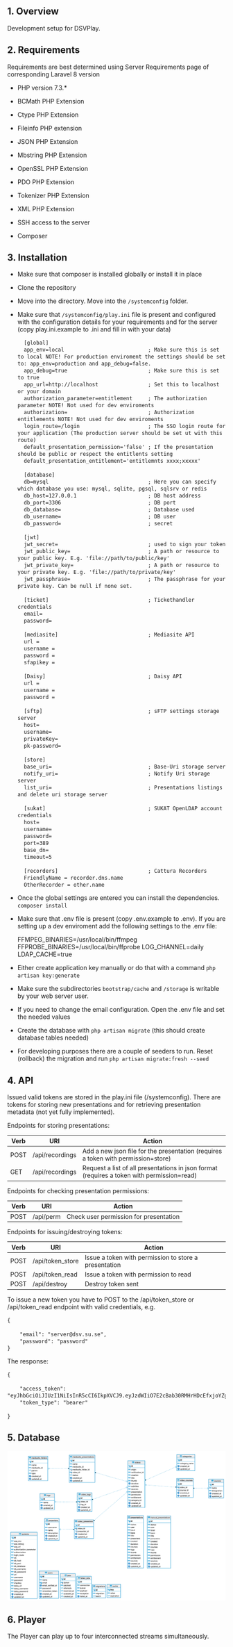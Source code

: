 ## 1. Overview
Development setup for DSVPlay.

## 2. Requirements
Requirements are best determined using Server Requirements page of corresponding Laravel 8 version

- PHP version 7.3.*

- BCMath PHP Extension

- Ctype PHP Extension

- Fileinfo PHP extension

- JSON PHP Extension

- Mbstring PHP Extension

- OpenSSL PHP Extension

- PDO PHP Extension

- Tokenizer PHP Extension

- XML PHP Extension

- SSH access to the server

- Composer

## 3. Installation

* Make sure that composer is installed globally or install it in place

* Clone the repository

* Move into the directory. Move into the `/systemconfig` folder.

* Make sure that `/systemconfig/play.ini` file is present and configured with the configuration details for your requirements and for the server (copy play.ini.example to .ini and fill in with your data)

        [global]
        app_env=local                           ; Make sure this is set to local NOTE! For production enviroment the settings should be set to: app_env=production and app_debug=false.
        app_debug=true                          ; Make sure this is set to true
        app_url=http://localhost                ; Set this to localhost or your domain
        authorization_parameter=entitlement     ; The authorization parameter NOTE! Not used for dev enviroments
        authorization=                          ; Authorization entitlements NOTE! Not used for dev enviroments
        login_route=/login                      ; The SSO login route for your application (The production server should be set ut with this route) 
        default_presentation_permission='false' ; If the presentation should be public or respect the entitlents setting
        default_presentation_entitlement='entitlemnts xxxx;xxxxx'
        
        [database]
        db=mysql                                ; Here you can specify which database you use: mysql, sqlite, pgsql, sqlsrv or redis 
        db_host=127.0.0.1                       ; DB host address
        db_port=3306                            ; DB port
        db_database=                            ; Database used     
        db_username=                            ; DB user
        db_password=                            ; secret
        
        [jwt]
        jwt_secret=                             ; used to sign your token
        jwt_public_key=                         ; A path or resource to your public key. E.g. 'file://path/to/public/key'
        jwt_private_key=                        ; A path or resource to your private key. E.g. 'file://path/to/private/key'
        jwt_passphrase=                         ; The passphrase for your private key. Can be null if none set.
        
        [ticket]                                ; Tickethandler credentials
        email=
        password=
  
        [mediasite]                             ; Mediasite API
        url =
        username =
        password =
        sfapikey =
        
        [Daisy]                                 ; Daisy API
        url =
        username =
        password =
        
        [sftp]                                  ; sFTP settings storage server
        host=
        username=
        privateKey=
        pk-password=

        [store]
        base_uri=                               ; Base-Uri storage server
        notify_uri=                             ; Notify Uri storage server
        list_uri=                               ; Presentations listings and delete uri storage server

        [sukat]                                 ; SUKAT OpenLDAP account credentials
        host=
        username=
        password=
        port=389
        base_dn=
        timeout=5

        [recorders]                             ; Cattura Recorders
        FriendlyName = recorder.dns.name
        OtherRecorder = other.name
        
* Once the global settings are entered you can install the dependencies. `composer install`

* Make sure that .env file is present (copy .env.example to .env). If you are setting up a dev enviroment add the following settings to the .env file:

    FFMPEG_BINARIES=/usr/local/bin/ffmpeg
    FFPROBE_BINARIES=/usr/local/bin/ffprobe
    LOG_CHANNEL=daily
    LDAP_CACHE=true
  

* Either create application key manually or do that with a command `php artisan key:generate`

* Make sure the subdirectories `bootstrap/cache` and `/storage` is writable by your web server user.

* If you need to change the email configuration. Open the .env file and set the needed values

* Create the database with `php artisan migrate` (this should create database tables needed)

* For developing purposes there are a couple of seeders to run. Reset (rollback) the migration and run `php artisan migrate:fresh --seed`

## 4. API
Issued valid tokens are stored in the play.ini file (/systemconfig). There are tokens for storing new presentations and for retrieving presentation metadata (not yet fully implemented).

Endpoints for storing presentations:

Verb | URI | Action
-----|-----|-------
POST | /api/recordings | Add a new json file for the presentation (requires a token with permission=store)
GET | /api/recordings | Request a list of all presentations in json format (requires a token with permission=read)


Endpoints for checking presentation permissions:

Verb | URI | Action
-----|-----|-------
POST | /api/perm | Check user permission for presentation


Endpoints for issuing/destroying tokens:

Verb | URI | Action
-----|-----|--------
POST | /api/token_store | Issue a token with permission to store a presentation
POST | /api/token_read | Issue a token with permission to read
POST | /api/destroy | Destroy token sent


To issue a new token you have to POST to the /api/token_store or /api/token_read endpoint with valid credentials,
e.g.

    {

        "email": "server@dsv.su.se",
        "password": "password"
    }

The response:

    {

        "access_token": "eyJhbGciOiJIUzI1NiIsInR5cCI6IkpXVCJ9.eyJzdWIiO7E2cBab30RMHrHDcEfxjoYZgeFONFh7HgQ",
        "token_type": "bearer"
       
    }

## 5. Database

![Database](./public/images/play_db.png)

## 6. Player
The Player can play up to four interconnected streams simultaneously.





